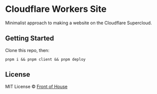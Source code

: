 # Cloudflare Workers Site

Minimalist approach to making a website on the Cloudflare Supercloud.

## Getting Started

Clone this repo, then:

```
pnpm i && pnpm client && pnpm deploy
```

## License

MIT License © [Front of House](https://github.com/front-of-house)
